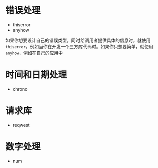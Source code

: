 # 错误处理

- thiserror
- anyhow

如果你想要设计自己的错误类型，同时给调用者提供具体的信息时，就使用 `thiserror`，例如当你在开发一个三方库代码时。如果你只想要简单，就使用 `anyhow`，例如在自己的应用中

# 时间和日期处理

- chrono

# 请求库

- reqwest

# 数字处理

- num

